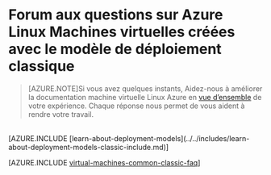 <properties
    pageTitle="Forum aux questions pour les machines virtuelles classiques | Microsoft Azure"
    description="Réponses à certaines questions courantes sur une machine virtuelle Linux Azure créée avec le modèle de déploiement classique."
    services="virtual-machines-linux"
    documentationCenter=""
    authors="cynthn"
    manager="timlt"
    editor=""
    tags="azure-service-management"/>

<tags
    ms.service="virtual-machines-linux"
    ms.workload="infrastructure-services"
    ms.tgt_pltfrm="vm-linux"
    ms.devlang="na"
    ms.topic="article"
    ms.date="07/28/2016"
    ms.author="cynthn"/>

# <a name="frequently-asked-question-about-azure-linux-virtual-machines-created-with-the-classic-deployment-model"></a>Forum aux questions sur Azure Linux Machines virtuelles créées avec le modèle de déploiement classique

> [AZURE.NOTE]Si vous avez quelques instants, Aidez-nous à améliorer la documentation machine virtuelle Linux Azure en [vue d’ensemble](https://aka.ms/linuxdocsurvey) de votre expérience. Chaque réponse nous permet de vous aident à rendre votre travail.
<br />
[AZURE.INCLUDE [learn-about-deployment-models](../../includes/learn-about-deployment-models-classic-include.md)]

[AZURE.INCLUDE [virtual-machines-common-classic-faq](../../includes/virtual-machines-common-classic-faq.md)]
